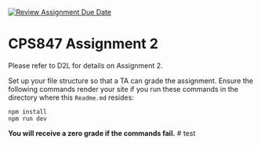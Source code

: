 [![Review Assignment Due Date](https://classroom.github.com/assets/deadline-readme-button-24ddc0f5d75046c5622901739e7c5dd533143b0c8e959d652212380cedb1ea36.svg)](https://classroom.github.com/a/MI5agBH5)
# CPS847 Assignment 2
Please refer to D2L for details on Assignment 2.

Set up your file structure so that a TA can grade the assignment. Ensure the following commands render your site if you run these commands in the directory where this `Readme.md` resides:

```shell
npm install
npm run dev
```

**You will receive a zero grade if the commands fail.**
#   t e s t  
 
